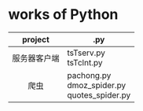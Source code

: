 works of Python
====

|project|.py|
|:-:|-|
|服务器客户端|tsTserv.py<br/>tsTclnt.py|
|爬虫|pachong.py<br/>dmoz_spider.py<br/>quotes_spider.py|
